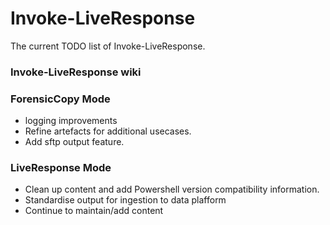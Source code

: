# Invoke-LiveResponse
The current TODO list of Invoke-LiveResponse.

### Invoke-LiveResponse wiki

### ForensicCopy Mode
* logging improvements
* Refine artefacts for additional usecases.
* Add sftp output feature.

### LiveResponse Mode
* Clean up content and add Powershell version compatibility information.
* Standardise output for ingestion to data plafform
* Continue to maintain/add content
